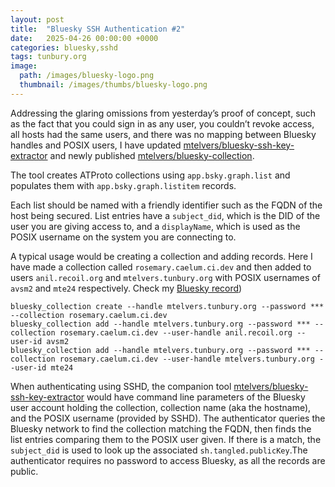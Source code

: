 ```yaml
---
layout: post
title:  "Bluesky SSH Authentication #2"
date:   2025-04-26 00:00:00 +0000
categories: bluesky,sshd
tags: tunbury.org
image:
  path: /images/bluesky-logo.png
  thumbnail: /images/thumbs/bluesky-logo.png
---
```


Addressing the glaring omissions from yesterday’s proof of concept, such as the fact that you could sign in as any user, you couldn’t revoke access, all hosts had the same users, and there was no mapping between Bluesky handles and POSIX users, I have updated [mtelvers/bluesky-ssh-key-extractor](https://github.com/mtelvers/bluesky-ssh-key-extractor) and newly published [mtelvers/bluesky-collection](https://github.com/mtelvers/bluesky-collection.git). 

The tool creates ATProto collections using `app.bsky.graph.list` and populates them with `app.bsky.graph.listitem` records.

Each list should be named with a friendly identifier such as the FQDN of the host being secured. List entries have a `subject_did`, which is the DID of the user you are giving access to, and a `displayName`, which is used as the POSIX username on the system you are connecting to.

A typical usage would be creating a collection and adding records. Here I have made a collection called `rosemary.caelum.ci.dev` and then added to users `anil.recoil.org` and `mtelvers.tunbury.org` with POSIX usernames of `avsm2` and `mte24` respectively. Check my [Bluesky record](https://www.atproto-browser.dev/at/did:plc:476rmswt6ji7uoxyiwjna3ti))

```
bluesky_collection create --handle mtelvers.tunbury.org --password *** --collection rosemary.caelum.ci.dev
bluesky_collection add --handle mtelvers.tunbury.org --password *** --collection rosemary.caelum.ci.dev --user-handle anil.recoil.org --user-id avsm2
bluesky_collection add --handle mtelvers.tunbury.org --password *** --collection rosemary.caelum.ci.dev --user-handle mtelvers.tunbury.org --user-id mte24
```

When authenticating using SSHD, the companion tool [mtelvers/bluesky-ssh-key-extractor](https://github.com/mtelvers/bluesky-ssh-key-extractor) would have command line parameters of the Bluesky user account holding the collection, collection name (aka the hostname), and the POSIX username (provided by SSHD). The authenticator queries the Bluesky network to find the collection matching the FQDN, then finds the list entries comparing them to the POSIX user given. If there is a match, the `subject_did` is used to look up the associated `sh.tangled.publicKey`.The authenticator requires no password to access Bluesky, as all the records are public.
